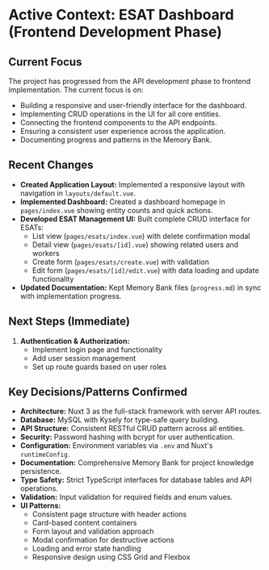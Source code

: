 # Active Context: ESAT Dashboard (Frontend Development Phase)

## Current Focus

The project has progressed from the API development phase to frontend implementation. The current focus is on:
*   Building a responsive and user-friendly interface for the dashboard.
*   Implementing CRUD operations in the UI for all core entities.
*   Connecting the frontend components to the API endpoints.
*   Ensuring a consistent user experience across the application.
*   Documenting progress and patterns in the Memory Bank.

## Recent Changes

*   **Created Application Layout:** Implemented a responsive layout with navigation in `layouts/default.vue`.
*   **Implemented Dashboard:** Created a dashboard homepage in `pages/index.vue` showing entity counts and quick actions.
*   **Developed ESAT Management UI:** Built complete CRUD interface for ESATs:
    *   List view (`pages/esats/index.vue`) with delete confirmation modal
    *   Detail view (`pages/esats/[id].vue`) showing related users and workers
    *   Create form (`pages/esats/create.vue`) with validation
    *   Edit form (`pages/esats/[id]/edit.vue`) with data loading and update functionality
*   **Updated Documentation:** Kept Memory Bank files (`progress.md`) in sync with implementation progress.

## Next Steps (Immediate)

1.  **Authentication & Authorization:**
    *   Implement login page and functionality
    *   Add user session management
    *   Set up route guards based on user roles

## Key Decisions/Patterns Confirmed

*   **Architecture:** Nuxt 3 as the full-stack framework with server API routes.
*   **Database:** MySQL with Kysely for type-safe query building.
*   **API Structure:** Consistent RESTful CRUD pattern across all entities.
*   **Security:** Password hashing with bcrypt for user authentication.
*   **Configuration:** Environment variables via `.env` and Nuxt's `runtimeConfig`.
*   **Documentation:** Comprehensive Memory Bank for project knowledge persistence.
*   **Type Safety:** Strict TypeScript interfaces for database tables and API operations.
*   **Validation:** Input validation for required fields and enum values.
*   **UI Patterns:**
    *   Consistent page structure with header actions
    *   Card-based content containers
    *   Form layout and validation approach
    *   Modal confirmation for destructive actions
    *   Loading and error state handling
    *   Responsive design using CSS Grid and Flexbox
